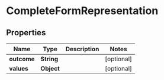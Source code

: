 # CompleteFormRepresentation

## Properties
Name | Type | Description | Notes
------------ | ------------- | ------------- | -------------
**outcome** | **String** |  |  [optional]
**values** | **Object** |  |  [optional]
